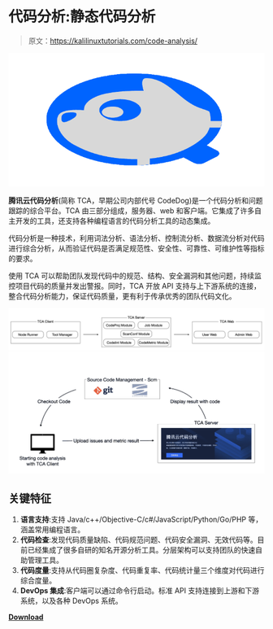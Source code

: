 # 代码分析:静态代码分析

> 原文：<https://kalilinuxtutorials.com/code-analysis/>

[![](img/c2fa9178c31229bad9c0e7d99045dcdf.png)](https://blogger.googleusercontent.com/img/b/R29vZ2xl/AVvXsEhKZZ5I5hR01lSdpb7Kweo0ElrIBN8xdRuHNlcs1NPcWsB_ZPO9ecQnDHHFECgAy-bQkS-YhSg4r0sBJDfSQmnUK-bMHMuWY6xaJdjHwY5At5M1H3PZgzF-RTNmqf7rwEB07-cl0ltc5L1Dh4YWY4PgLr4KyfkkK39qituRHLxpIcY0BGxwdLt6w_VW/s728/68747470733a2f2f74656e63656e742e6769746875622e696f2f436f6465416e616c797369732f6d656469612f4c6f676f2e737667-svg.png)

**腾讯云代码分析**(简称 TCA，早期公司内部代号 CodeDog)是一个代码分析和问题跟踪的综合平台。TCA 由三部分组成，服务器、web 和客户端。它集成了许多自主开发的工具，还支持各种编程语言的代码分析工具的动态集成。

代码分析是一种技术，利用词法分析、语法分析、控制流分析、数据流分析对代码进行综合分析，从而验证代码是否满足规范性、安全性、可靠性、可维护性等指标的要求。

使用 TCA 可以帮助团队发现代码中的规范、结构、安全漏洞和其他问题，持续监控项目代码的质量并发出警报。同时，TCA 开放 API 支持与上下游系统的连接，整合代码分析能力，保证代码质量，更有利于传承优秀的团队代码文化。

![](img/584c278725bbb88522ef3d49db658d35.png)![](img/2c2c8ae4c995aa393834f84a6acf2e40.png)

## 关键特征

1.  **语言支持**:支持 Java/c++/Objective-C/c#/JavaScript/Python/Go/PHP 等，涵盖常用编程语言。
2.  **代码检查**:发现代码质量缺陷、代码规范问题、代码安全漏洞、无效代码等。目前已经集成了很多自研的知名开源分析工具。分层架构可以支持团队的快速自助管理工具。
3.  **代码度量**:支持从代码圈复杂度、代码重复率、代码统计量三个维度对代码进行综合度量。
4.  **DevOps 集成**:客户端可以通过命令行启动。标准 API 支持连接到上游和下游系统，以及各种 DevOps 系统。

[**Download**](https://github.com/Tencent/CodeAnalysis)